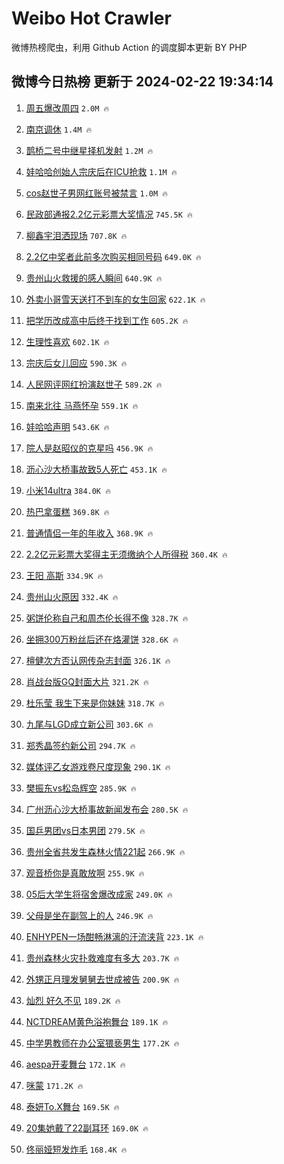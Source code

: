 # Weibo Hot Crawler 



微博热榜爬虫，利用 Github Action 的调度脚本更新 BY PHP 


## 微博今日热榜 更新于 2024-02-22 19:34:14 
1. [周五爆改周四](https://s.weibo.com/weibo?q=%23%E5%91%A8%E4%BA%94%E7%88%86%E6%94%B9%E5%91%A8%E5%9B%9B%23&t=31&band_rank=1&Refer=top) `2.0M 🔥` 

1. [南京调休](https://s.weibo.com/weibo?q=%E5%8D%97%E4%BA%AC%E8%B0%83%E4%BC%91&t=31&band_rank=2&Refer=top) `1.4M 🔥` 

1. [鹊桥二号中继星择机发射](https://s.weibo.com/weibo?q=%23%E9%B9%8A%E6%A1%A5%E4%BA%8C%E5%8F%B7%E4%B8%AD%E7%BB%A7%E6%98%9F%E6%8B%A9%E6%9C%BA%E5%8F%91%E5%B0%84%23&t=31&band_rank=3&Refer=top) `1.2M 🔥` 

1. [娃哈哈创始人宗庆后在ICU抢救](https://s.weibo.com/weibo?q=%23%E5%A8%83%E5%93%88%E5%93%88%E5%88%9B%E5%A7%8B%E4%BA%BA%E5%AE%97%E5%BA%86%E5%90%8E%E5%9C%A8ICU%E6%8A%A2%E6%95%91%23&t=31&band_rank=4&Refer=top) `1.1M 🔥` 

1. [cos赵世子男网红账号被禁言](https://s.weibo.com/weibo?q=%23cos%E8%B5%B5%E4%B8%96%E5%AD%90%E7%94%B7%E7%BD%91%E7%BA%A2%E8%B4%A6%E5%8F%B7%E8%A2%AB%E7%A6%81%E8%A8%80%23&t=31&band_rank=5&Refer=top) `1.0M 🔥` 

1. [民政部通报2.2亿元彩票大奖情况](https://s.weibo.com/weibo?q=%23%E6%B0%91%E6%94%BF%E9%83%A8%E9%80%9A%E6%8A%A52.2%E4%BA%BF%E5%85%83%E5%BD%A9%E7%A5%A8%E5%A4%A7%E5%A5%96%E6%83%85%E5%86%B5%23&t=31&band_rank=6&Refer=top) `745.5K 🔥` 

1. [柳鑫宇泪洒现场](https://s.weibo.com/weibo?q=%23%E6%9F%B3%E9%91%AB%E5%AE%87%E6%B3%AA%E6%B4%92%E7%8E%B0%E5%9C%BA%23&t=31&band_rank=7&Refer=top) `707.8K 🔥` 

1. [2.2亿中奖者此前多次购买相同号码](https://s.weibo.com/weibo?q=%232.2%E4%BA%BF%E4%B8%AD%E5%A5%96%E8%80%85%E6%AD%A4%E5%89%8D%E5%A4%9A%E6%AC%A1%E8%B4%AD%E4%B9%B0%E7%9B%B8%E5%90%8C%E5%8F%B7%E7%A0%81%23&t=31&band_rank=8&Refer=top) `649.0K 🔥` 

1. [贵州山火救援的感人瞬间](https://s.weibo.com/weibo?q=%23%E8%B4%B5%E5%B7%9E%E5%B1%B1%E7%81%AB%E6%95%91%E6%8F%B4%E7%9A%84%E6%84%9F%E4%BA%BA%E7%9E%AC%E9%97%B4%23&t=31&band_rank=9&Refer=top) `640.9K 🔥` 

1. [外卖小哥雪天送打不到车的女生回家](https://s.weibo.com/weibo?q=%23%E5%A4%96%E5%8D%96%E5%B0%8F%E5%93%A5%E9%9B%AA%E5%A4%A9%E9%80%81%E6%89%93%E4%B8%8D%E5%88%B0%E8%BD%A6%E7%9A%84%E5%A5%B3%E7%94%9F%E5%9B%9E%E5%AE%B6%23&t=31&band_rank=10&Refer=top) `622.1K 🔥` 

1. [把学历改成高中后终于找到工作](https://s.weibo.com/weibo?q=%23%E6%8A%8A%E5%AD%A6%E5%8E%86%E6%94%B9%E6%88%90%E9%AB%98%E4%B8%AD%E5%90%8E%E7%BB%88%E4%BA%8E%E6%89%BE%E5%88%B0%E5%B7%A5%E4%BD%9C%23&t=31&band_rank=11&Refer=top) `605.2K 🔥` 

1. [生理性喜欢](https://s.weibo.com/weibo?q=%E7%94%9F%E7%90%86%E6%80%A7%E5%96%9C%E6%AC%A2&t=31&band_rank=12&Refer=top) `602.1K 🔥` 

1. [宗庆后女儿回应](https://s.weibo.com/weibo?q=%23%E5%AE%97%E5%BA%86%E5%90%8E%E5%A5%B3%E5%84%BF%E5%9B%9E%E5%BA%94%23&t=31&band_rank=13&Refer=top) `590.3K 🔥` 

1. [人民网评网红扮演赵世子](https://s.weibo.com/weibo?q=%23%E4%BA%BA%E6%B0%91%E7%BD%91%E8%AF%84%E7%BD%91%E7%BA%A2%E6%89%AE%E6%BC%94%E8%B5%B5%E4%B8%96%E5%AD%90%23&t=31&band_rank=14&Refer=top) `589.2K 🔥` 

1. [南来北往 马燕怀孕](https://s.weibo.com/weibo?q=%E5%8D%97%E6%9D%A5%E5%8C%97%E5%BE%80%20%E9%A9%AC%E7%87%95%E6%80%80%E5%AD%95&t=31&band_rank=15&Refer=top) `559.1K 🔥` 

1. [娃哈哈声明](https://s.weibo.com/weibo?q=%23%E5%A8%83%E5%93%88%E5%93%88%E5%A3%B0%E6%98%8E%23&t=31&band_rank=16&Refer=top) `543.6K 🔥` 

1. [院人是赵昭仪的克星吗](https://s.weibo.com/weibo?q=%23%E9%99%A2%E4%BA%BA%E6%98%AF%E8%B5%B5%E6%98%AD%E4%BB%AA%E7%9A%84%E5%85%8B%E6%98%9F%E5%90%97%23&t=31&band_rank=17&Refer=top) `456.9K 🔥` 

1. [沥心沙大桥事故致5人死亡](https://s.weibo.com/weibo?q=%23%E6%B2%A5%E5%BF%83%E6%B2%99%E5%A4%A7%E6%A1%A5%E4%BA%8B%E6%95%85%E8%87%B45%E4%BA%BA%E6%AD%BB%E4%BA%A1%23&t=31&band_rank=18&Refer=top) `453.1K 🔥` 

1. [小米14ultra](https://s.weibo.com/weibo?q=%E5%B0%8F%E7%B1%B314ultra&t=31&band_rank=19&Refer=top) `384.0K 🔥` 

1. [热巴拿蛋糕](https://s.weibo.com/weibo?q=%23%E7%83%AD%E5%B7%B4%E6%8B%BF%E8%9B%8B%E7%B3%95%23&t=31&band_rank=20&Refer=top) `369.8K 🔥` 

1. [普通情侣一年的年收入](https://s.weibo.com/weibo?q=%23%E6%99%AE%E9%80%9A%E6%83%85%E4%BE%A3%E4%B8%80%E5%B9%B4%E7%9A%84%E5%B9%B4%E6%94%B6%E5%85%A5%23&t=31&band_rank=21&Refer=top) `368.9K 🔥` 

1. [2.2亿元彩票大奖得主无须缴纳个人所得税](https://s.weibo.com/weibo?q=%232.2%E4%BA%BF%E5%85%83%E5%BD%A9%E7%A5%A8%E5%A4%A7%E5%A5%96%E5%BE%97%E4%B8%BB%E6%97%A0%E9%A1%BB%E7%BC%B4%E7%BA%B3%E4%B8%AA%E4%BA%BA%E6%89%80%E5%BE%97%E7%A8%8E%23&t=31&band_rank=22&Refer=top) `360.4K 🔥` 

1. [王阳 高斯](https://s.weibo.com/weibo?q=%E7%8E%8B%E9%98%B3%20%E9%AB%98%E6%96%AF&t=31&band_rank=23&Refer=top) `334.9K 🔥` 

1. [贵州山火原因](https://s.weibo.com/weibo?q=%E8%B4%B5%E5%B7%9E%E5%B1%B1%E7%81%AB%E5%8E%9F%E5%9B%A0&t=31&band_rank=24&Refer=top) `332.4K 🔥` 

1. [粥饼伦称自己和周杰伦长得不像](https://s.weibo.com/weibo?q=%23%E7%B2%A5%E9%A5%BC%E4%BC%A6%E7%A7%B0%E8%87%AA%E5%B7%B1%E5%92%8C%E5%91%A8%E6%9D%B0%E4%BC%A6%E9%95%BF%E5%BE%97%E4%B8%8D%E5%83%8F%23&t=31&band_rank=25&Refer=top) `328.7K 🔥` 

1. [坐拥300万粉丝后还在烙灌饼](https://s.weibo.com/weibo?q=%23%E5%9D%90%E6%8B%A5300%E4%B8%87%E7%B2%89%E4%B8%9D%E5%90%8E%E8%BF%98%E5%9C%A8%E7%83%99%E7%81%8C%E9%A5%BC%23&t=31&band_rank=26&Refer=top) `328.6K 🔥` 

1. [檀健次方否认网传杂志封面](https://s.weibo.com/weibo?q=%23%E6%AA%80%E5%81%A5%E6%AC%A1%E6%96%B9%E5%90%A6%E8%AE%A4%E7%BD%91%E4%BC%A0%E6%9D%82%E5%BF%97%E5%B0%81%E9%9D%A2%23&t=31&band_rank=27&Refer=top) `326.1K 🔥` 

1. [肖战台版GQ封面大片](https://s.weibo.com/weibo?q=%23%E8%82%96%E6%88%98%E5%8F%B0%E7%89%88GQ%E5%B0%81%E9%9D%A2%E5%A4%A7%E7%89%87%23&t=31&band_rank=28&Refer=top) `321.2K 🔥` 

1. [杜乐莹 我生下来是你妹妹](https://s.weibo.com/weibo?q=%E6%9D%9C%E4%B9%90%E8%8E%B9%20%E6%88%91%E7%94%9F%E4%B8%8B%E6%9D%A5%E6%98%AF%E4%BD%A0%E5%A6%B9%E5%A6%B9&t=31&band_rank=29&Refer=top) `318.7K 🔥` 

1. [九尾与LGD成立新公司](https://s.weibo.com/weibo?q=%23%E4%B9%9D%E5%B0%BE%E4%B8%8ELGD%E6%88%90%E7%AB%8B%E6%96%B0%E5%85%AC%E5%8F%B8%23&t=31&band_rank=30&Refer=top) `303.6K 🔥` 

1. [郑秀晶签约新公司](https://s.weibo.com/weibo?q=%23%E9%83%91%E7%A7%80%E6%99%B6%E7%AD%BE%E7%BA%A6%E6%96%B0%E5%85%AC%E5%8F%B8%23&t=31&band_rank=31&Refer=top) `294.7K 🔥` 

1. [媒体评乙女游戏卷尺度现象](https://s.weibo.com/weibo?q=%23%E5%AA%92%E4%BD%93%E8%AF%84%E4%B9%99%E5%A5%B3%E6%B8%B8%E6%88%8F%E5%8D%B7%E5%B0%BA%E5%BA%A6%E7%8E%B0%E8%B1%A1%23&t=31&band_rank=32&Refer=top) `290.1K 🔥` 

1. [樊振东vs松岛辉空](https://s.weibo.com/weibo?q=%E6%A8%8A%E6%8C%AF%E4%B8%9Cvs%E6%9D%BE%E5%B2%9B%E8%BE%89%E7%A9%BA&t=31&band_rank=33&Refer=top) `285.9K 🔥` 

1. [广州沥心沙大桥事故新闻发布会](https://s.weibo.com/weibo?q=%23%E5%B9%BF%E5%B7%9E%E6%B2%A5%E5%BF%83%E6%B2%99%E5%A4%A7%E6%A1%A5%E4%BA%8B%E6%95%85%E6%96%B0%E9%97%BB%E5%8F%91%E5%B8%83%E4%BC%9A%23&t=31&band_rank=34&Refer=top) `280.5K 🔥` 

1. [国乒男团vs日本男团](https://s.weibo.com/weibo?q=%23%E5%9B%BD%E4%B9%92%E7%94%B7%E5%9B%A2vs%E6%97%A5%E6%9C%AC%E7%94%B7%E5%9B%A2%23&t=31&band_rank=35&Refer=top) `279.5K 🔥` 

1. [贵州全省共发生森林火情221起](https://s.weibo.com/weibo?q=%23%E8%B4%B5%E5%B7%9E%E5%85%A8%E7%9C%81%E5%85%B1%E5%8F%91%E7%94%9F%E6%A3%AE%E6%9E%97%E7%81%AB%E6%83%85221%E8%B5%B7%23&t=31&band_rank=36&Refer=top) `266.9K 🔥` 

1. [观音桥你是真敢放啊](https://s.weibo.com/weibo?q=%23%E8%A7%82%E9%9F%B3%E6%A1%A5%E4%BD%A0%E6%98%AF%E7%9C%9F%E6%95%A2%E6%94%BE%E5%95%8A%23&t=31&band_rank=37&Refer=top) `255.9K 🔥` 

1. [05后大学生将宿舍爆改成家](https://s.weibo.com/weibo?q=%2305%E5%90%8E%E5%A4%A7%E5%AD%A6%E7%94%9F%E5%B0%86%E5%AE%BF%E8%88%8D%E7%88%86%E6%94%B9%E6%88%90%E5%AE%B6%23&t=31&band_rank=38&Refer=top) `249.0K 🔥` 

1. [父母是坐在副驾上的人](https://s.weibo.com/weibo?q=%E7%88%B6%E6%AF%8D%E6%98%AF%E5%9D%90%E5%9C%A8%E5%89%AF%E9%A9%BE%E4%B8%8A%E7%9A%84%E4%BA%BA&t=31&band_rank=39&Refer=top) `246.9K 🔥` 

1. [ENHYPEN一场酣畅淋漓的汗流浃背](https://s.weibo.com/weibo?q=%23ENHYPEN%E4%B8%80%E5%9C%BA%E9%85%A3%E7%95%85%E6%B7%8B%E6%BC%93%E7%9A%84%E6%B1%97%E6%B5%81%E6%B5%83%E8%83%8C%23&t=31&band_rank=40&Refer=top) `223.1K 🔥` 

1. [贵州森林火灾扑救难度有多大](https://s.weibo.com/weibo?q=%23%E8%B4%B5%E5%B7%9E%E6%A3%AE%E6%9E%97%E7%81%AB%E7%81%BE%E6%89%91%E6%95%91%E9%9A%BE%E5%BA%A6%E6%9C%89%E5%A4%9A%E5%A4%A7%23&t=31&band_rank=41&Refer=top) `203.7K 🔥` 

1. [外甥正月理发舅舅去世成被告](https://s.weibo.com/weibo?q=%23%E5%A4%96%E7%94%A5%E6%AD%A3%E6%9C%88%E7%90%86%E5%8F%91%E8%88%85%E8%88%85%E5%8E%BB%E4%B8%96%E6%88%90%E8%A2%AB%E5%91%8A%23&t=31&band_rank=42&Refer=top) `200.9K 🔥` 

1. [灿烈 好久不见](https://s.weibo.com/weibo?q=%E7%81%BF%E7%83%88%20%E5%A5%BD%E4%B9%85%E4%B8%8D%E8%A7%81&t=31&band_rank=43&Refer=top) `189.2K 🔥` 

1. [NCTDREAM黄色浴袍舞台](https://s.weibo.com/weibo?q=%23NCTDREAM%E9%BB%84%E8%89%B2%E6%B5%B4%E8%A2%8D%E8%88%9E%E5%8F%B0%23&t=31&band_rank=44&Refer=top) `189.1K 🔥` 

1. [中学男教师在办公室猥亵男生](https://s.weibo.com/weibo?q=%23%E4%B8%AD%E5%AD%A6%E7%94%B7%E6%95%99%E5%B8%88%E5%9C%A8%E5%8A%9E%E5%85%AC%E5%AE%A4%E7%8C%A5%E4%BA%B5%E7%94%B7%E7%94%9F%23&t=31&band_rank=45&Refer=top) `177.2K 🔥` 

1. [aespa开麦舞台](https://s.weibo.com/weibo?q=aespa%E5%BC%80%E9%BA%A6%E8%88%9E%E5%8F%B0&t=31&band_rank=46&Refer=top) `172.1K 🔥` 

1. [咪蒙](https://s.weibo.com/weibo?q=%E5%92%AA%E8%92%99&t=31&band_rank=47&Refer=top) `171.2K 🔥` 

1. [泰妍To.X舞台](https://s.weibo.com/weibo?q=%23%E6%B3%B0%E5%A6%8DTo.X%E8%88%9E%E5%8F%B0%23&t=31&band_rank=48&Refer=top) `169.5K 🔥` 

1. [20集她戴了22副耳环](https://s.weibo.com/weibo?q=20%E9%9B%86%E5%A5%B9%E6%88%B4%E4%BA%8622%E5%89%AF%E8%80%B3%E7%8E%AF&t=31&band_rank=49&Refer=top) `169.0K 🔥` 

1. [佟丽娅短发炸毛](https://s.weibo.com/weibo?q=%23%E4%BD%9F%E4%B8%BD%E5%A8%85%E7%9F%AD%E5%8F%91%E7%82%B8%E6%AF%9B%23&t=31&band_rank=50&Refer=top) `168.4K 🔥` 

